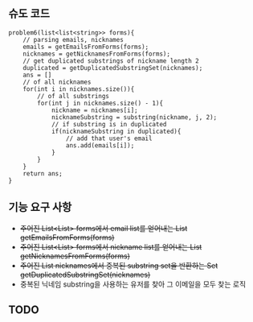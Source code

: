 ## 슈도 코드

```
problem6(list<list<string>> forms){
    // parsing emails, nicknames
    emails = getEmailsFromForms(forms);
    nicknames = getNicknamesFromForms(forms);
    // get duplicated substrings of nickname length 2
    duplicated = getDuplicatedSubstringSet(nicknames);
    ans = []
    // of all nicknames
    for(int i in nicknames.size()){
        // of all substrings
        for(int j in nicknames.size() - 1){
            nickname = nicknames[i];
            nicknameSubstring = substring(nickname, j, 2);
            // if substring is in duplicated
            if(nicknameSubstring in duplicated){
                // add that user's email
                ans.add(emails[i]);
            } 
        }
    }
    return ans;
}
```

## 기능 요구 사항
- ~~주어진 List<List<String>> forms에서 email list를 얻어내는 List<String> getEmailsFromForms(forms)~~
- ~~주어진 List<List<String>> forms에서 nickname list를 얻어내는 List<String> getNicknamesFromForms(forms)~~
- ~~주어진 List<String> nicknames에서 중복된 substring set을 반환하는 Set<String> getDuplicatedSubstringSet(nicknames)~~
- 중복된 닉네임 substring을 사용하는 유저를 찾아 그 이메일을 모두 찾는 로직

TODO
- 